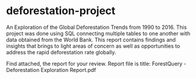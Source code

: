 # deforestation-project
An Exploration of the Global Deforestation Trends from 1990 to 2016. This project was done using SQL connecting multiple tables to one another with data obtained from the World Bank. This report contains findings and insights that brings to light areas of concern as well as opportunities to address the rapid deforestation rate globally.

Find attached, the report for your review. Report file is title: ForestQuery - Deforestation Exploration Report.pdf
